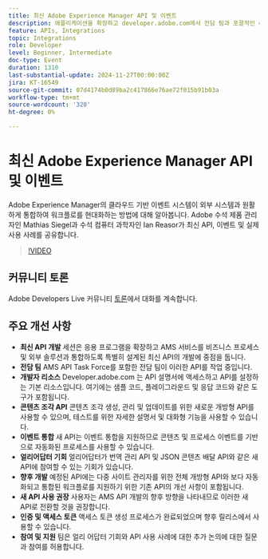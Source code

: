 ```yaml
---
title: 최신 Adobe Experience Manager API 및 이벤트
description: 애플리케이션을 확장하고 developer.adobe.com에서 전담 팀과 포괄적인 리소스가 지원하는 최신 API와 AMS 서비스를 통합하며 콘텐츠 조각, 이벤트 통합 및 얼리어답터를 위한 기회를 위한 새로운 API를 사용합니다.
feature: APIs, Integrations
topic: Integrations
role: Developer
level: Beginner, Intermediate
doc-type: Event
duration: 1310
last-substantial-update: 2024-11-27T00:00:00Z
jira: KT-16549
source-git-commit: 07d4174b0d89ba2c417866e76ae72f015b91b03a
workflow-type: tm+mt
source-wordcount: '320'
ht-degree: 0%

---
```



# 최신 Adobe Experience Manager API 및 이벤트

Adobe Experience Manager의 클라우드 기반 이벤트 시스템이 외부 시스템과 원활하게 통합하여 워크플로를 현대화하는 방법에 대해 알아봅니다. Adobe 수석 제품 관리자인 Mathias Siegel과 수석 컴퓨터 과학자인 Ian Reasor가 최신 API, 이벤트 및 실제 사용 사례를 공유합니다.


>[!VIDEO](https://video.tv.adobe.com/v/3440203/?learn=on&enablevpops)

## 커뮤니티 토론

Adobe Developers Live 커뮤니티 [토론](https://adobe.ly/3YMhKU9)에서 대화를 계속합니다.

## 주요 개선 사항

* **최신 API 개발** 세션은 응용 프로그램을 확장하고 AMS 서비스를 비즈니스 프로세스 및 외부 솔루션과 통합하도록 특별히 설계된 최신 API의 개발에 중점을 둡니다.
* **전담 팀** AMS API Task Force를 포함한 전담 팀이 이러한 API를 작업 중입니다.
* **개발자 리소스** Developer.adobe.com 는 API 설명서에 액세스하고 API를 설정하는 기본 리소스입니다. 여기에는 샘플 코드, 플레이그라운드 및 응답 코드와 같은 도구가 포함됩니다.
* **콘텐츠 조각 API** 콘텐츠 조각 생성, 관리 및 업데이트를 위한 새로운 개방형 API를 사용할 수 있으며, 테스트를 위한 자세한 설명서 및 대화형 기능을 사용할 수 있습니다.
* **이벤트 통합** 새 API는 이벤트 통합을 지원하므로 콘텐츠 및 프로세스 이벤트를 기반으로 자동화된 프로세스를 사용할 수 있습니다.
* **얼리어답터 기회** 얼리어답터가 번역 관리 API 및 JSON 콘텐츠 배달 API와 같은 새 API에 참여할 수 있는 기회가 있습니다.
* **향후 개발** 예정된 API에는 다중 사이트 관리자를 위한 전체 개방형 API와 보다 자동화되고 통합된 워크플로를 지원하기 위한 기존 API의 개선 사항이 포함됩니다.
* **새 API 사용 권장** 사용자는 AMS API 개발의 향후 방향을 나타내므로 이러한 새 API로 전환할 것을 권장합니다.
* **인증 및 액세스 토큰** 액세스 토큰 생성 프로세스가 완료되었으며 향후 릴리스에서 사용할 수 있습니다.
* **참여 및 지원** 팀은 얼리 어답터 기회와 API 사용 사례에 대한 추가 논의에 대한 질문과 참여를 허용합니다.

